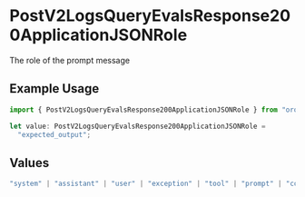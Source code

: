 # PostV2LogsQueryEvalsResponse200ApplicationJSONRole

The role of the prompt message

## Example Usage

```typescript
import { PostV2LogsQueryEvalsResponse200ApplicationJSONRole } from "orq-poc-typescript-multi-env-version/models/operations";

let value: PostV2LogsQueryEvalsResponse200ApplicationJSONRole =
  "expected_output";
```

## Values

```typescript
"system" | "assistant" | "user" | "exception" | "tool" | "prompt" | "correction" | "expected_output"
```